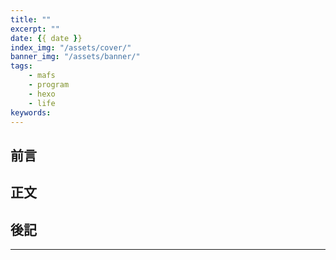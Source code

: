 ```yaml
---
title: ""
excerpt: ""
date: {{ date }}
index_img: "/assets/cover/"
banner_img: "/assets/banner/"
tags: 
    - mafs
    - program
    - hexo
    - life
keywords: 
---
```


<!-- Latex Protector: Remove "@" before use -->
<!--@lp:skip-all-->
<!--@lp:skip-some-->

<!-- EMSP Replacer: Auto replacement of double full-width white-space with &emsp;&emsp; -->

<!-- Spoiler Replacer: Replace ||text||  with {% spoiler text %} -->
<!--@sprp:skip-all-->

<!-- Footnote Reposer: Auto repositioning of all the footnotes in post -->
<!--@ft:skip-all-->


## 前言

## 正文

## 後記

---

<!-- ## 參考 -->

